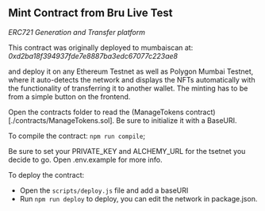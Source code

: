 ## Mint Contract from Bru Live Test

*ERC721 Generation and Transfer platform* 

This contract was originally deployed to mumbaiscan at: *0xd2ba18f394937fde7e8887ba3edc67077c223ae8*

and deploy it on any Ethereum Testnet as well as Polygon Mumbai Testnet, where it auto-detects the network and displays the NFTs automatically with the functionality of transferring it to another wallet. The minting has to be from a simple button on the frontend.

Open the contracts folder to read the (ManageTokens contract)[./contracts/ManageTokens.sol]. Be sure to initialize it with a BaseURI.

To compile the contract: `npm run compile`;

Be sure to set your PRIVATE_KEY and ALCHEMY_URL for the tsetnet you decide to go. Open .env.example for more info.

To deploy the contract: 
* Open the `scripts/deploy.js` file and add a baseURI
* Run `npm run deploy` to deploy, you can edit the network in package.json.

